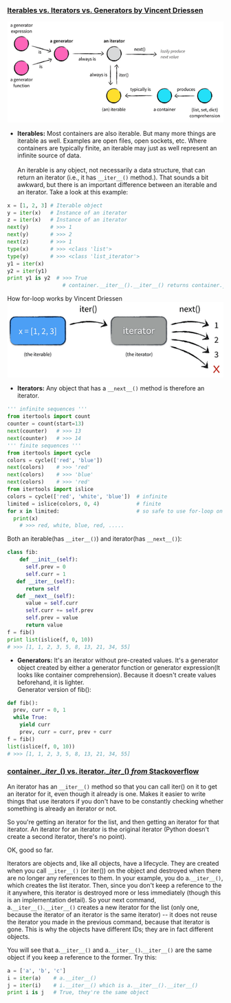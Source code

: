 ### [Iterables vs. Iterators vs. Generators by Vincent Driessen](http://nvie.com/posts/iterators-vs-generators/)
![iter_gen explanation image](/images/iter_gen.png)
* **Iterables:** Most containers are also iterable. But many more things are iterable as well. Examples are open files, open sockets, etc. Where containers are typically finite, an iterable may just as well represent an infinite source of data.</br></br>
An iterable is any object, not necessarily a data structure, that can return an iterator (i.e., it has `__iter__()` method.). That sounds a bit awkward, but there is an important difference between an iterable and an iterator. Take a look at this example:</br>
```python
x = [1, 2, 3] # Iterable object
y = iter(x)   # Instance of an iterator
z = iter(x)   # Instance of an iterator
next(y)       # >>> 1
next(y)       # >>> 2
next(z)       # >>> 1
type(x)       # >>> <class 'list'>
type(y)       # >>> <class 'list_iterator'>
y1 = iter(x)
y2 = iter(y1)
print y1 is y2  # >>> True
                  # container.__iter__().__iter__() returns container.__iter__()
```

How for-loop works by Vincent Driessen
![for-loop explanation](/images/for_loop_explanation.png)

* **Iterators:**  Any object that has a `__next__()` method is therefore an iterator.
```python
''' infinite sequences '''
from itertools import count
counter = count(start=13)
next(counter)   # >>> 13
next(counter)   # >>> 14
''' finite sequences '''
from itertools import cycle
colors = cycle(['red', 'blue'])
next(colors)    # >>> 'red'
next(colors)    # >>> 'blue'
next(colors)    # >>> 'red'
from itertools import islice
colors = cycle(['red', 'white', 'blue'])  # infinite
limited = islice(colors, 0, 4)            # finite
for x in limited:                         # so safe to use for-loop on
  print(x)
    # >>> red, white, blue, red, .....
```
Both an iterable(has `__iter__()`) and iterator(has `__next__()`):
```python
class fib:
    def __init__(self):
      self.prev = 0
      self.curr = 1
   def __iter__(self):
      return self
   def __next__(self):
      value = self.curr
      self.curr += self.prev
      self.prev = value
      return value
f = fib()
print list(islice(f, 0, 10))
# >>> [1, 1, 2, 3, 5, 8, 13, 21, 34, 55]
```

* **Generators:** It's an iterator without pre-created values. It's a generator object created by either a generator function or generator expression(It looks like container comprehension). Because it doesn't create values beforehand, it is lighter. <br>
Generator version of fib():
```python
def fib():
  prev, curr = 0, 1
  while True:
    yield curr
    prev, curr = curr, prev + curr
f = fib()
list(islice(f, 0, 10))
# >>> [1, 1, 2, 3, 5, 8, 13, 21, 34, 55]
```

### [container.\__iter__() vs. iterator.\__iter__() *from* Stackoverflow](http://stackoverflow.com/questions/8125930/what-is-the-differences-between-container-iter-and-iterator-iter)

An iterator has an `__iter__()` method so that you can call iter() on it to get an iterator for it, even though it already is one. Makes it easier to write things that use iterators if you don't have to be constantly checking whether something is already an iterator or not.

So you're getting an iterator for the list, and then getting an iterator for that iterator. An iterator for an iterator is the original iterator (Python doesn't create a second iterator, there's no point).

OK, good so far.

Iterators are objects and, like all objects, have a lifecycle. They are created when you call `__iter__()` (or iter()) on the object and destroyed when there are no longer any references to them. In your example, you do a.`__iter__()`, which creates the list iterator. Then, since you don't keep a reference to the it anywhere, this iterator is destroyed more or less immediately (though this is an implementation detail). So your next command, a.`__iter__()`.`__iter__()` creates a new iterator for the list (only one, because the iterator of an iterator is the same iterator) -- it does not reuse the iterator you made in the previous command, because that iterator is gone. This is why the objects have different IDs; they are in fact different objects.

You will see that a.`__iter__()` and a.`__iter__()`.`__iter__()` are the same object if you keep a reference to the former. Try this:

```python
a = ['a', 'b', 'c']
i = iter(a)    # a.__iter__()
j = iter(i)    # i.__iter__() which is a.__iter__().__iter__()
print i is j   # True, they're the same object
```
